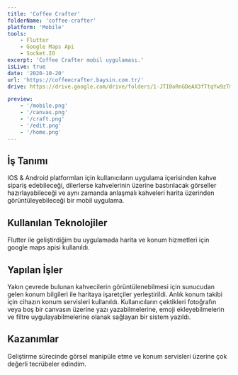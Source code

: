 ```yaml
---
title: 'Coffee Crafter'
folderName: 'coffee-crafter'
platform: 'Mobile'
tools: 
    - Flutter
    - Google Maps Api
    - Socket.IO
excerpt: 'Coffee Crafter mobil uygulaması.'
isLive: true
date: '2020-10-20'
url: 'https://coffeecrafter.baysin.com.tr/'
drive: https://drive.google.com/drive/folders/1-JTI0oRnGDeAX3fTtqYw9zTmvRajhKeF?usp=sharing

preview:
    - '/mobile.png'
    - '/canvas.png'
    - '/craft.png'
    - '/edit.png'
    - '/home.png'
---
```


## İş Tanımı

IOS & Android platformları için kullanıcıların uygulama içerisinden kahve sipariş edebileceği, dilerlerse kahvelerinin üzerine bastırılacak görseller hazırlayabileceği ve aynı zamanda anlaşmalı kahveleri harita üzerinden görüntüleyebileceği bir mobil uygulama.

## Kullanılan Teknolojiler

Flutter ile geliştirdiğim bu uygulamada harita ve konum hizmetleri için google maps apisi kullanıldı.

## Yapılan İşler

Yakın çevrede bulunan kahvecilerin görüntülenebilmesi için sunucudan gelen konum bilgileri ile haritaya işaretçiler yerleştirildi. Anlık konum takibi için cihazın konum servisleri kullanıldı. Kullanıcıların çektikleri fotoğrafın veya boş bir canvasın üzerine yazı yazabilmelerine, emoji ekleyebilmelerin ve filtre uygulayabilmelerine olanak sağlayan bir sistem yazıldı.

## Kazanımlar

Geliştirme sürecinde görsel manipüle etme ve konum servisleri üzerine çok değerli tecrübeler edindim.